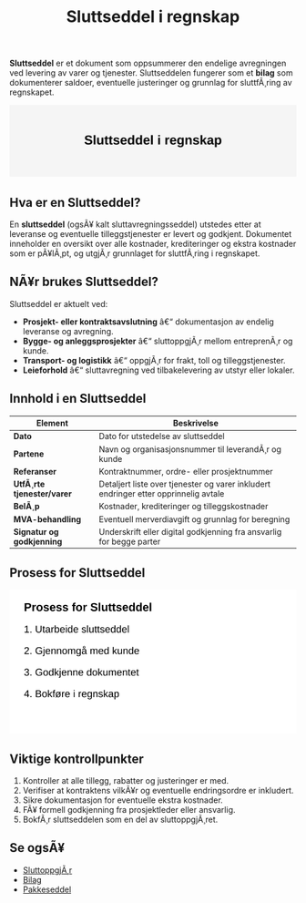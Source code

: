 ﻿---
title: "Sluttseddel i regnskap"
meta_title: "Sluttseddel i regnskap"
meta_description: '**Sluttseddel** er et dokument som oppsummerer den endelige avregningen ved levering av varer og tjenester. Sluttseddelen fungerer som et **bilag** som dokument...'
slug: sluttseddel
type: blog
layout: pages/single
---

**Sluttseddel** er et dokument som oppsummerer den endelige avregningen ved levering av varer og tjenester. Sluttseddelen fungerer som et **bilag** som dokumenterer saldoer, eventuelle justeringer og grunnlag for sluttfÃ¸ring av regnskapet.

![Illustrasjon av Sluttseddel i regnskap](sluttseddel-image.svg)

## Hva er en Sluttseddel?

En **sluttseddel** (ogsÃ¥ kalt sluttavregningsseddel) utstedes etter at leveranse og eventuelle tilleggstjenester er levert og godkjent. Dokumentet inneholder en oversikt over alle kostnader, krediteringer og ekstra kostnader som er pÃ¥lÃ¸pt, og utgjÃ¸r grunnlaget for sluttfÃ¸ring i regnskapet.

## NÃ¥r brukes Sluttseddel?

Sluttseddel er aktuelt ved:

* **Prosjekt- eller kontraktsavslutning** â€“ dokumentasjon av endelig leveranse og avregning.
* **Bygge- og anleggsprosjekter** â€“ sluttoppgjÃ¸r mellom entreprenÃ¸r og kunde.
* **Transport- og logistikk** â€“ oppgjÃ¸r for frakt, toll og tilleggstjenester.
* **Leieforhold** â€“ sluttavregning ved tilbakelevering av utstyr eller lokaler.

## Innhold i en Sluttseddel

| **Element**                | **Beskrivelse**                                                                 |
|----------------------------|---------------------------------------------------------------------------------|
| **Dato**                   | Dato for utstedelse av sluttseddel                                              |
| **Partene**                | Navn og organisasjonsnummer til leverandÃ¸r og kunde                             |
| **Referanser**             | Kontraktnummer, ordre- eller prosjektnummer                                      |
| **UtfÃ¸rte tjenester/varer**| Detaljert liste over tjenester og varer inkludert endringer etter opprinnelig avtale |
| **BelÃ¸p**                  | Kostnader, krediteringer og tilleggskostnader                                   |
| **MVA-behandling**         | Eventuell merverdiavgift og grunnlag for beregning                              |
| **Signatur og godkjenning**| Underskrift eller digital godkjenning fra ansvarlig for begge parter            |

## Prosess for Sluttseddel

![Prosess for utarbeidelse og godkjenning av Sluttseddel](sluttseddel-prosess.svg)

## Viktige kontrollpunkter

1. Kontroller at alle tillegg, rabatter og justeringer er med.
2. Verifiser at kontraktens vilkÃ¥r og eventuelle endringsordre er inkludert.
3. Sikre dokumentasjon for eventuelle ekstra kostnader.
4. FÃ¥ formell godkjenning fra prosjektleder eller ansvarlig.
5. BokfÃ¸r sluttseddelen som en del av sluttoppgjÃ¸ret.

## Se ogsÃ¥

* [SluttoppgjÃ¸r](/blogs/regnskap/sluttoppgjor "SluttoppgjÃ¸r i regnskap")
* [Bilag](/blogs/regnskap/hva-er-bilag "Hva er Bilag? En Komplett Guide til Regnskapsbilag")
* [Pakkeseddel](/blogs/regnskap/hva-er-pakkeseddel "Hva er Pakkeseddel? Komplett Guide til Leveringsdokumentasjon og Regnskap")
